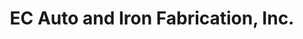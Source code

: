 ---
title: "EC Auto and Iron Fabrication, Inc."
url: /gilroy/ec-auto-and-iron-fabrication-inc/
shop: Autowerkstatt
---
